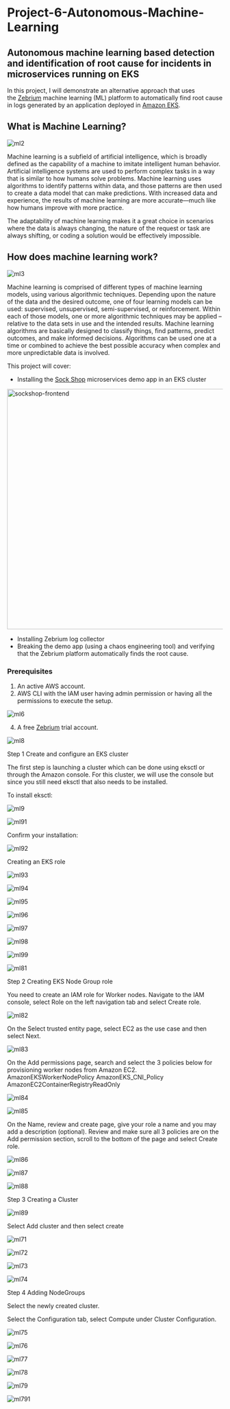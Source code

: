 # Project-6-Autonomous-Machine-Learning
## Autonomous machine learning based detection and identification of root cause for incidents in microservices running on EKS

In this project, I will demonstrate an alternative approach that uses the [Zebrium](https://www.zebrium.com/) machine learning (ML) platform to automatically find root cause in logs generated by an application deployed in [Amazon EKS](https://aws.amazon.com/eks/).

## What is Machine Learning?

![ml2](https://user-images.githubusercontent.com/91766546/160332972-e3a7ac47-15aa-46b4-8841-08f5081b8eef.jpg)

Machine learning is a subfield of artificial intelligence, which is broadly defined as the capability of a machine to imitate intelligent human behavior. Artificial intelligence systems are used to perform complex tasks in a way that is similar to how humans solve problems. Machine learning uses algorithms to identify patterns within data, and those patterns are then used to create a data model that can make predictions. With increased data and experience, the results of machine learning are more accurate—much like how humans improve with more practice.

The adaptability of machine learning makes it a great choice in scenarios where the data is always changing, the nature of the request or task are always shifting, or coding a solution would be effectively impossible.

## How does machine learning work?

![ml3](https://user-images.githubusercontent.com/91766546/160333590-2e04c8b0-5453-4829-8b2c-e725968b9652.png)

Machine learning is comprised of different types of machine learning models, using various algorithmic techniques. Depending upon the nature of the data and the desired outcome, one of four learning models can be used: supervised, unsupervised, semi-supervised, or reinforcement. Within each of those models, one or more algorithmic techniques may be applied – relative to the data sets in use and the intended results. Machine learning algorithms are basically designed to classify things, find patterns, predict outcomes, and make informed decisions. Algorithms can be used one at a time or combined to achieve the best possible accuracy when complex and more unpredictable data is involved. 

This project will cover:

- Installing the [Sock Shop](https://microservices-demo.github.io/) microservices demo app in an EKS cluster

<img width="560" alt="sockshop-frontend" src="https://user-images.githubusercontent.com/91766546/160333989-45218f14-8984-4ad9-9d3e-43da5deeede1.png">

- Installing Zebrium log collector
- Breaking the demo app (using a chaos engineering tool) and verifying that the Zebrium platform automatically finds the root cause.

### Prerequisites

1. An active AWS account.
2. AWS CLI with the IAM user having admin permission or having all the permissions to execute the setup.

![ml6](https://user-images.githubusercontent.com/91766546/160336617-3abf0571-7de8-4e9e-ab14-d800d535a628.png)

4. A free [Zebrium](http://www.zebrium.com/sign-up) trial account.

![ml8](https://user-images.githubusercontent.com/91766546/160342645-4c6c2654-d22a-40bf-a09c-80ecf9e18331.png)

Step 1
Create and configure an EKS cluster

The first step is launching a cluster which can be done using eksctl or through the Amazon console. For this cluster, we will use the console but since you still need eksctl that also needs to be installed.

To install eksctl:

![ml9](https://user-images.githubusercontent.com/91766546/160345463-d3a43153-0535-41d2-aee7-d67b2f7a1df0.png)

![ml91](https://user-images.githubusercontent.com/91766546/160345546-f0312070-c182-46d3-b502-8fa84748c678.png)

Confirm your installation:

![ml92](https://user-images.githubusercontent.com/91766546/160345597-b0f76285-299d-4230-a12f-a8cfccc2af1a.png)

Creating an EKS role

![ml93](https://user-images.githubusercontent.com/91766546/160347799-e7b2b13e-a4aa-410c-81e0-4c9f62e517aa.png)

![ml94](https://user-images.githubusercontent.com/91766546/160347865-780789f4-80a3-4227-8e3d-a3178d3f9494.png)

![ml95](https://user-images.githubusercontent.com/91766546/160347904-f85e3c68-c466-452e-8b58-a2a61739c39b.png)

![ml96](https://user-images.githubusercontent.com/91766546/160347969-011ea28b-bae0-47f5-89b7-6d7406b053e8.png)

![ml97](https://user-images.githubusercontent.com/91766546/160348012-dfa9c521-4784-4543-b8ef-7da0f69b41bc.png)

![ml98](https://user-images.githubusercontent.com/91766546/160348064-be1422c9-9b40-4f0c-ae7f-27d26966663c.png)

![ml99](https://user-images.githubusercontent.com/91766546/160348097-e9a18d96-e4ca-43b0-b76c-1b9e51f96e4f.png)

![ml81](https://user-images.githubusercontent.com/91766546/160348201-79110d8a-e08e-4754-a262-bc79ab0d23b1.png)

Step 2
Creating EKS Node Group role

You need to create an IAM role for Worker nodes. Navigate to the IAM console, select Role on the left navigation tab and select Create role.

![ml82](https://user-images.githubusercontent.com/91766546/160433151-47d06d95-59a9-4e72-a32c-a5186b27607b.png)

On the Select trusted entity page, select EC2 as the use case and then select Next.

![ml83](https://user-images.githubusercontent.com/91766546/160433219-1d94ff4b-b369-4a8c-b6ec-d1f3a67828bc.png)

On the Add permissions page, search and select the 3 policies below for provisioning worker nodes from Amazon EC2. AmazonEKSWorkerNodePolicy AmazonEKS_CNI_Policy AmazonEC2ContainerRegistryReadOnly

![ml84](https://user-images.githubusercontent.com/91766546/160433376-6360db88-d9de-4278-adb5-d1e5561a39bd.png)

![ml85](https://user-images.githubusercontent.com/91766546/160433442-cbf25b27-ea5c-43d7-8965-4ef1050adc62.png)

On the Name, review and create page, give your role a name and you may add a description (optional). Review and make sure all 3 policies are on the Add permission section, scroll to the bottom of the page and select Create role.

![ml86](https://user-images.githubusercontent.com/91766546/160433545-9cf3e928-59c0-4080-8d83-7c3369f83acb.png)

![ml87](https://user-images.githubusercontent.com/91766546/160433642-aff2ab17-d452-4ea1-86b5-4c17d7e76fee.png)

![ml88](https://user-images.githubusercontent.com/91766546/160433686-47e781cb-307e-46b7-be9b-509105983b77.png)

Step 3
Creating a Cluster

![ml89](https://user-images.githubusercontent.com/91766546/160435168-4dbe0657-5807-43a9-9cd1-3271ae778980.png)

Select Add cluster and then select create

![ml71](https://user-images.githubusercontent.com/91766546/160442481-802bcb33-e1d4-4db6-ae45-f7c3d7a19391.png)

![ml72](https://user-images.githubusercontent.com/91766546/160442528-6e1b4480-4e22-4817-bbe7-fc7943851ede.png)

![ml73](https://user-images.githubusercontent.com/91766546/160442557-a33284bb-3e59-4913-84d9-32c39a29ef85.png)

![ml74](https://user-images.githubusercontent.com/91766546/160442587-5d9c52e2-77e4-4054-ba60-7d982516b9eb.png)

Step 4
Adding NodeGroups

Select the newly created cluster.

Select the Configuration tab, select Compute under Cluster Configuration.

![ml75](https://user-images.githubusercontent.com/91766546/160442743-aef9b195-4276-46b4-ba67-4b5be4a5d6e0.png)

![ml76](https://user-images.githubusercontent.com/91766546/160442771-b539b2bb-42be-4737-808e-8485eee78559.png)

![ml77](https://user-images.githubusercontent.com/91766546/160442796-383599a6-6824-4b6a-9678-2b944aba6e88.png)

![ml78](https://user-images.githubusercontent.com/91766546/160442826-16edc386-7aaa-4d71-aa23-5c9a09259f63.png)

![ml79](https://user-images.githubusercontent.com/91766546/160442865-6a4ae028-1676-4fd5-bac7-765d0686a4a3.png)

![ml791](https://user-images.githubusercontent.com/91766546/160444183-37e4a9a0-a67a-48bf-a62b-a368eb81f6c6.png)
